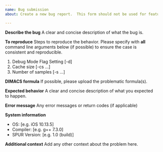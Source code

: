```yaml
---
name: Bug submission
about: Create a new bug report.  This form should not be used for feature requests.

---
```


**Describe the bug**
A clear and concise description of what the bug is.

**To reproduce**
Steps to reproduce the behavior.  Please specify with **all** command line 
arguments below (if possible) to ensure the case is consistent and reproducible.
1. Debug Mode Flag Setting [-d]
2. Cache size [-cs ...]
3. Number of samples [-s ...]

**DIMACS formula**
If possible, please upload the problematic formula(s).

**Expected behavior**
A clear and concise description of what you expected to happen.

**Error message**
Any error messages or return codes (if applicable)

**System information**
 - OS: [e.g. iOS 10.13.5]
 - Compiler: [e.g. g++ 7.3.0]
 - SPUR Version: [e.g. 1.0 (build)]

**Additional context**
Add any other context about the problem here.
